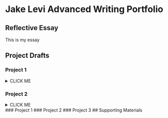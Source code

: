 # Jake Levi Advanced Writing Portfolio
## Reflective Essay
This is my essay
## Project Drafts

### Project 1

<details><summary>CLICK ME</summary>
<p>
This is project 1....
</p>
</details>

### Project 2

<details><summary>CLICK ME</summary>
<p>

This is project 2....

</p>
</details>
### Project 1
### Project 2
### Project 3
## Supporting Materials
